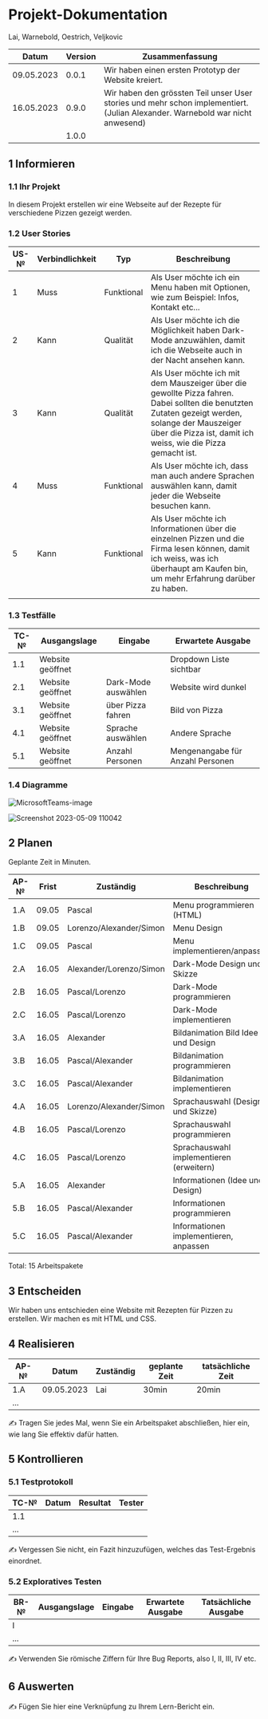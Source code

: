 # Projekt-Dokumentation

Lai, Warnebold, Oestrich, Veljkovic

| Datum | Version | Zusammenfassung                                              |
| ----- | ------- | ------------------------------------------------------------ |
|09.05.2023| 0.0.1 |Wir haben einen ersten Prototyp der Website kreiert.|
| 16.05.2023      | 0.9.0 | Wir haben den grössten Teil unser User stories und mehr schon implementiert. (Julian Alexander. Warnebold war nicht anwesend) |
|       | 1.0.0   |                                                              |

## 1 Informieren

### 1.1 Ihr Projekt

In diesem Projekt erstellen wir eine Webseite auf der Rezepte für verschiedene Pizzen gezeigt werden.

### 1.2 User Stories

| US-№ | Verbindlichkeit | Typ  | Beschreibung                       |
| ---- | --------------- | ---- | ---------------------------------- |
| 1    |        Muss         |   Funktional   | Als User möchte ich ein Menu haben mit Optionen, wie zum Beispiel: Infos, Kontakt etc...
| 2 |        Kann |   Qualität    | Als User möchte ich die Möglichkeit haben Dark-Mode anzuwählen, damit ich die Webseite auch in der Nacht ansehen kann.
| 3 |  Kann    |  Qualität  |  Als User möchte ich mit dem Mauszeiger über die gewollte Pizza fahren. Dabei sollten die benutzten Zutaten gezeigt werden, solange der Mauszeiger über die Pizza ist, damit ich weiss, wie die Pizza gemacht ist.  |
| 4 |  Muss  |  Funktional  |  Als User möchte ich, dass man auch andere Sprachen auswählen kann, damit jeder die Webseite besuchen kann.  |
| 5 |  Kann  |  Funktional  |  Als User möchte ich Informationen über die einzelnen Pizzen und die Firma lesen können, damit ich weiss, was ich überhaupt am Kaufen bin, um mehr Erfahrung darüber zu haben.     |
|  |    |    |      |

### 1.3 Testfälle

| TC-№ | Ausgangslage | Eingabe | Erwartete Ausgabe |
| ---- | ------------ | ------- | ----------------- |
| 1.1  |  Website geöffnet            |         |    Dropdown Liste sichtbar             |
| 2.1  |  Website geöffnet            |  Dark-Mode auswählen       |    Website wird dunkel               |
| 3.1  |  Website geöffnet            |  über Pizza fahren       |    Bild von Pizza              |
| 4.1  |  Website geöffnet            |  Sprache auswählen       |    Andere Sprache              |
| 5.1  |  Website geöffnet            |  Anzahl Personen      |    Mengenangabe für Anzahl Personen               |


### 1.4 Diagramme


![MicrosoftTeams-image](https://user-images.githubusercontent.com/110892495/237048334-93fceb6a-775d-4062-86c9-f0a18128ebb8.png)


![Screenshot 2023-05-09 110042](https://user-images.githubusercontent.com/110892495/237048426-75646ebd-69d2-46ba-8805-a56199f1578c.png)


## 2 Planen
Geplante Zeit in Minuten.

| AP-№ | Frist | Zuständig | Beschreibung | geplante Zeit |
| ---- | ----- | --------- | ------------ | ------------- |
| 1.A  |   09.05   |     Pascal      |      Menu programmieren (HTML)        |       45       |
| 1.B  |    09.05   |    Lorenzo/Alexander/Simon       |       Menu Design      |       30        |
| 1.C  |   09.05   |     Pascal      |      Menu implementieren/anpassen        |       15       |
| 2.A  |   16.05    |     Alexander/Lorenzo/Simon      |      Dark-Mode Design und Skizze        |       25        |
| 2.B  |    16.05   |     Pascal/Lorenzo      |       Dark-Mode programmieren       |       45        |
| 2.C  |   16.05    |     Pascal/Lorenzo      |       Dark-Mode implementieren       |       15        |
| 3.A  |    16.05   |     Alexander      |       Bildanimation Bild Idee und Design       |       15        |
| 3.B  |    16.05   |     Pascal/Alexander      |       Bildanimation programmieren       |        45       |
| 3.C  |    16.05   |     Pascal/Alexander      |       Bildanimation implementieren       |        25       |
| 4.A  |   16.05    |      Lorenzo/Alexander/Simon     |       Sprachauswahl (Design und Skizze)       |        15       |
| 4.B  |   16.05    |     Pascal/Lorenzo      |       Sprachauswahl programmieren       |        45       |
| 4.C  |   16.05    |     Pascal/Lorenzo      |       Sprachauswahl implementieren (erweitern)       |        15 - 30       |
| 5.A  |   16.05    |     Alexander      |       Informationen (Idee und Design)     |       10       |
| 5.B  |   16.05    |     Pascal/Alexander      |       Informationen programmieren       |        25       |
| 5.C  |   16.05    |     Pascal/Alexander      |      Informationen implementieren, anpassen     |        10       |

Total: 15 Arbeitspakete


## 3 Entscheiden

Wir haben uns entschieden eine Website mit Rezepten für Pizzen zu erstellen.
Wir machen es mit HTML und CSS.

## 4 Realisieren

| AP-№ | Datum | Zuständig | geplante Zeit | tatsächliche Zeit |
| ---- | ----- | --------- | ------------- | ----------------- |
| 1.A  | 09.05.2023      |   Lai        |     30min          |    20min               |
| ...  |       |           |               |                   |

✍️ Tragen Sie jedes Mal, wenn Sie ein Arbeitspaket abschließen, hier ein, wie lang Sie effektiv dafür hatten.

## 5 Kontrollieren

### 5.1 Testprotokoll

| TC-№ | Datum | Resultat | Tester |
| ---- | ----- | -------- | ------ |
| 1.1  |       |          |        |
| ...  |       |          |        |

✍️ Vergessen Sie nicht, ein Fazit hinzuzufügen, welches das Test-Ergebnis einordnet.

### 5.2 Exploratives Testen

| BR-№ | Ausgangslage | Eingabe | Erwartete Ausgabe | Tatsächliche Ausgabe |
| ---- | ------------ | ------- | ----------------- | -------------------- |
| I    |              |         |                   |                      |
| ...  |              |         |                   |                      |

✍️ Verwenden Sie römische Ziffern für Ihre Bug Reports, also I, II, III, IV etc.

## 6 Auswerten

✍️ Fügen Sie hier eine Verknüpfung zu Ihrem Lern-Bericht ein.

